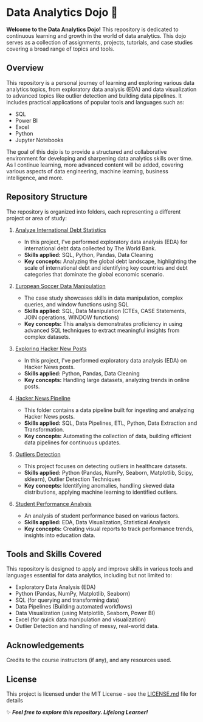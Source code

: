 # Data Analytics Dojo 🚀

**Welcome to the Data Analytics Dojo!** This repository is dedicated to continuous learning and growth in the world of data analytics. This dojo serves as a collection of assignments, projects, tutorials, and case studies covering a broad range of topics and tools.

## Overview
This repository is a personal journey of learning and exploring various data analytics topics, from exploratory data analysis (EDA) and data visualization to advanced topics like outlier detection and building data pipelines. It includes practical applications of popular tools and languages such as:

* SQL
* Power BI
* Excel
* Python
* Jupyter Notebooks
  
The goal of this dojo is to provide a structured and collaborative environment for developing and sharpening data analytics skills over time. As I continue learning, more advanced content will be added, covering various aspects of data engineering, machine learning, business intelligence, and more.

## Repository Structure

The repository is organized into folders, each representing a different project or area of study:

1. [Analyze International Debt Statistics](analyze-international-debt-statistics)
   * In this project, I've performed exploratory data analysis (EDA) for international debt data collected by The World Bank.
   * **Skills applied:** SQL, Python, Pandas, Data Cleaning
   * **Key concepts:** Analyzing the global debt landscape, highlighting the scale of international debt and identifying key countries and debt categories that dominate the global economic scenario.
  
2. [European Soccer Data Manipulation](european-soccer-data-manipulation)
   * The case study showcases skills in data manipulation, complex queries, and window functions using SQL
   * **Skills applied:** SQL, Data Manipulation (CTEs, CASE Statements, JOIN operations, WINDOW functions)
   * **Key concepts:** This analysis demonstrates proficiency in using advanced SQL techniques to extract meaningful insights from complex datasets.

3. [Exploring Hacker New Posts](exploring-hacker-new-posts)
   * In this project, I've performed exploratory data analysis (EDA) on Hacker News posts.
   * **Skills applied:** Python, Pandas, Data Cleaning
   * **Key concepts:** Handling large datasets, analyzing trends in online posts.
  
4. [Hacker News Pipeline](hacker-news-pipeline)
   * This folder contains a data pipeline built for ingesting and analyzing Hacker News posts.
   * **Skills applied:** SQL, Data Pipelines, ETL, Python, Data Extraction and Transformation.
   * **Key concepts:** Automating the collection of data, building efficient data pipelines for continuous updates.

5. [Outliers Detection](outliers-detection)
   * This project focuses on detecting outliers in healthcare datasets.
   * **Skills applied:** Python (Pandas, NumPy, Seaborn, Matplotlib, Scipy, sklearn), Outlier Detection Techniques
   * **Key concepts:** Identifying anomalies, handling skewed data distributions, applying machine learning to identified outliers.
  
6. [Student Performance Analysis](student-performance-analysis)
   * An analysis of student performance based on various factors.
   * **Skills applied:** EDA, Data Visualization, Statistical Analysis
   * **Key concepts:** Creating visual reports to track performance trends, insights into education data.

## Tools and Skills Covered
This repository is designed to apply and improve skills in various tools and languages essential for data analytics, including but not limited to:

* Exploratory Data Analysis (EDA)
* Python (Pandas, NumPy, Matplotlib, Seaborn)
* SQL (for querying and transforming data)
* Data Pipelines (Building automated workflows)
* Data Visualization (using Matplotlib, Seaborn, Power BI)
* Excel (for quick data manipulation and visualization)
* Outlier Detection and handling of messy, real-world data.

## Acknowledgements

Credits to the course instructors (if any), and any resources used.

## License

This project is licensed under the MIT License - see the [LICENSE.md](LICENSE) file for details

✨ _**Feel free to explore this repository. Lifelong Learner!**_ 